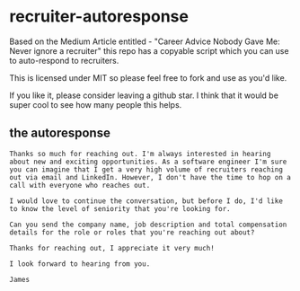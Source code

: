 # recruiter-autoresponse
Based on the Medium Article entitled - "Career Advice Nobody Gave Me: Never ignore a recruiter" this repo has a copyable script which you can use to auto-respond to recruiters.

This is licensed under MIT so please feel free to fork and use as you'd like. 

If you like it, please consider leaving a github star.  I think that it would be super cool to see how many people this helps.

## the autoresponse

```
Thanks so much for reaching out. I'm always interested in hearing about new and exciting opportunities. As a software engineer I'm sure you can imagine that I get a very high volume of recruiters reaching out via email and LinkedIn. However, I don't have the time to hop on a call with everyone who reaches out.

I would love to continue the conversation, but before I do, I'd like to know the level of seniority that you're looking for. 

Can you send the company name, job description and total compensation details for the role or roles that you're reaching out about? 

Thanks for reaching out, I appreciate it very much!
 
I look forward to hearing from you.

James
```
